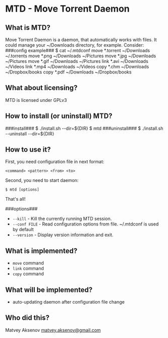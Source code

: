 MTD - Move Torrent Daemon
=========================

What is MTD?
------------
Move Torrent Daemon is a daemon, that automatically works with files. It could manage your ~/Downloads directory, for example. Consider:
###config example###
	$ cat ~/.mtdconf
	move	*.torrent	~/Downloads	~/.torrents
	move	*.png		~/Downloads	~/Pictures
	move	*.jpg		~/Downloads	~/Pictures
	move	*.gif		~/Downloads	~/Pictures
	link	*.avi		~/Downloads	~/Videos
	link	*.mp4		~/Downloads	~/Videos
	copy	*.chm		~/Downloads	~/Dropbox/books
	copy	*.pdf		~/Downloads	~/Dropbox/books

What about licensing?
---------------------
MTD is licensed under GPLv3

How to install (or uninstall) MTD?
----------------------------------
###install###
	$ ./install.sh --dir=${DIR}
	$ mtd
###uninstall###
	$ ./install.sh --uninstall --dir=${DIR}

How to use it?
--------------
First, you need configuration file in next format:

	<command> <pattern> <from> <to>

Second, you need to start daemon:

	$ mtd [options]

That's all!

###options###
* `--kill` - Kill the currently running MTD session.
* `--conf FILE` -	Read configuration options from file. ~/.mtdconf is used by default
* `--version` - Display version information and exit.

What is implemented?
--------------------
* `move` command
* `link` command
* `copy` command

What will be implemented?
-------------------------
* auto-updating daemon after configuration file change

Who did this?
-------------
Matvey Aksenov
matvey.aksenov@gmail.com
